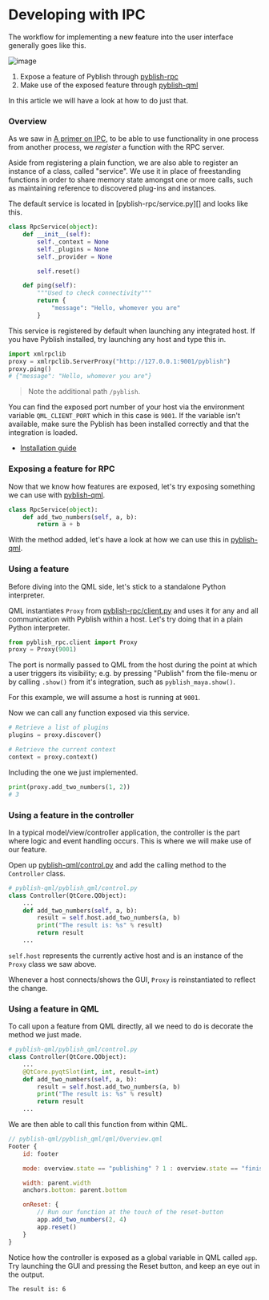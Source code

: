 # Developing with IPC

The workflow for implementing a new feature into the user interface generally goes like this.

![image](https://cloud.githubusercontent.com/assets/2152766/11148000/ded2265a-8a11-11e5-9fd5-60645642c2cf.png)

1. Expose a feature of Pyblish through [pyblish-rpc][]
2. Make use of the exposed feature through [pyblish-qml][]

In this article we will have a look at how to do just that.

### Overview

As we saw in [A primer on IPC](interprocess-communication.md), to be able to use functionality in one process from another process, we *register* a function with the RPC server.

Aside from registering a plain function, we are also able to register an instance of a class, called "service". We use it in place of freestanding functions in order to share memory state amongst one or more calls, such as maintaining reference to discovered plug-ins and instances.

The default service is located in [pyblish-rpc/service.py][] and looks like this.

```python
class RpcService(object):
    def __init__(self):
        self._context = None
        self._plugins = None
        self._provider = None

        self.reset()

    def ping(self):
        """Used to check connectivity"""
        return {
            "message": "Hello, whomever you are"
        }
```

This service is registered by default when launching any integrated host. If you have Pyblish installed, try launching any host and type this in.

```python
import xmlrpclib
proxy = xmlrpclib.ServerProxy("http://127.0.0.1:9001/pyblish")
proxy.ping()
# {"message": "Hello, whomever you are"}
```

> Note the additional path `/pyblish`.

You can find the exposed port number of your host via the environment variable `QML_CLIENT_PORT` which in this case is `9001`. If the variable isn't available, make sure the Pyblish has been installed correctly and that the integration is loaded.

- [Installation guide](https://github.com/pyblish/pyblish/wiki#installation)

### Exposing a feature for RPC

Now that we know how features are exposed, let's try exposing something we can use with [pyblish-qml][].

```python
class RpcService(object):
    def add_two_numbers(self, a, b):
        return a + b
```

With the method added, let's have a look at how we can use this in [pyblish-qml][].

### Using a feature

Before diving into the QML side, let's stick to a standalone Python interpreter.

QML instantiates `Proxy` from [pyblish-rpc/client.py][] and uses it for any and all communication with Pyblish within a host. Let's try doing that in a plain Python interpreter.

```python
from pyblish_rpc.client import Proxy
proxy = Proxy(9001)
```

The port is normally passed to QML from the host during the point at which a user triggers its visibility; e.g. by pressing "Publish" from the file-menu or by calling `.show()` from it's integration, such as `pyblish_maya.show()`.

For this example, we will assume a host is running at `9001`.

Now we can call any function exposed via this service.

```python
# Retrieve a list of plugins
plugins = proxy.discover()

# Retrieve the current context
context = proxy.context()
```

Including the one we just implemented.

```python
print(proxy.add_two_numbers(1, 2))
# 3
```

### Using a feature in the controller

In a typical model/view/controller application, the controller is the part where logic and event handling occurs. This is where we will make use of our feature.

Open up [pyblish-qml/control.py][] and add the calling method to the `Controller` class.

```python
# pyblish-qml/pyblish_qml/control.py
class Controller(QtCore.QObject):
    ...
    def add_two_numbers(self, a, b):
        result = self.host.add_two_numbers(a, b)
        print("The result is: %s" % result)
        return result
    ...
```

`self.host` represents the currently active host and is an instance of the `Proxy` class we saw above.

Whenever a host connects/shows the GUI, `Proxy` is reinstantiated to reflect the change.

### Using a feature in QML

To call upon a feature from QML directly, all we need to do is decorate the method we just made.

```python
# pyblish-qml/pyblish_qml/control.py
class Controller(QtCore.QObject):
    ...
    @QtCore.pyqtSlot(int, int, result=int)
    def add_two_numbers(self, a, b):
        result = self.host.add_two_numbers(a, b)
        print("The result is: %s" % result)
        return result
    ...
```

We are then able to call this function from within QML.

```js
// pyblish-qml/pyblish_qml/qml/Overview.qml
Footer {
    id: footer

    mode: overview.state == "publishing" ? 1 : overview.state == "finished" ? 2 : 0

    width: parent.width
    anchors.bottom: parent.bottom

    onReset: {
        // Run our function at the touch of the reset-button
        app.add_two_numbers(2, 4)
        app.reset()
    }
}
```

Notice how the controller is exposed as a global variable in QML called `app`. Try launching the GUI and pressing the Reset button, and keep an eye out in the output.

```bash
The result is: 6
```

[pyblish-rpc]: https://github.com/pyblish/pyblish-rpc
[pyblish-qml]: https://github.com/pyblish/pyblish-qml
[pyblish-qml/control.py]: https://github.com/pyblish/pyblish-qml/blob/master/pyblish_qml/control.py
[pyblish-rpc/server.py]: https://github.com/pyblish/pyblish-rpc/blob/master/pyblish_rpc/server.py
[pyblish-rpc/client.py]: https://github.com/pyblish/pyblish-rpc/blob/master/pyblish_rpc/client.py